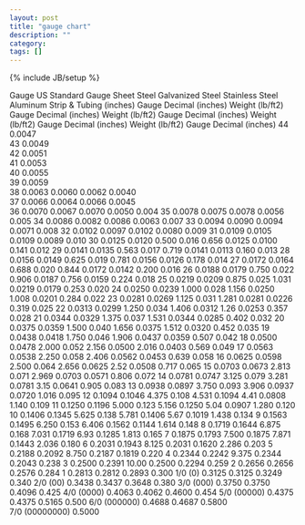 ```yaml
---
layout: post
title: "gauge chart"
description: ""
category: 
tags: []
---
```

{% include JB/setup %}


Gauge	US Standard Gauge	Sheet Steel	Galvanized Steel	Stainless Steel	Aluminum	Strip & Tubing
(inches)	Gauge Decimal
(inches)	Weight
(lb/ft2)	Gauge Decimal
(inches)	Weight
(lb/ft2)	Gauge Decimal
(inches)	Weight
(lb/ft2)	Gauge Decimal
(inches)	Weight
(lb/ft2)	Gauge Decimal
(inches)
44	0.0047	 	 	 	 	 	 	 	 	 
43	0.0049	 	 	 	 	 	 	 	 	 
42	0.0051	 	 	 	 	 	 	 	 	 
41	0.0053	 	 	 	 	 	 	 	 	 
40	0.0055	 	 	 	 	 	 	 	 	 
39	0.0059	 	 	 	 	 	 	 	 	 
38	0.0063	0.0060				0.0062		0.0040		
37	0.0066	0.0064				0.0066		0.0045		
36	0.0070	0.0067				0.0070		0.0050		0.004
35	0.0078	0.0075				0.0078		0.0056		0.005
34	0.0086	0.0082				0.0086		0.0063		0.007
33	0.0094	0.0090				0.0094		0.0071		0.008
32	0.0102	0.0097				0.0102		0.0080		0.009
31	0.0109	0.0105				0.0109		0.0089		0.010
30	0.0125	0.0120	0.500	0.016	0.656	0.0125		0.0100	0.141	0.012
29	0.0141	0.0135	0.563	0.017	0.719	0.0141		0.0113	0.160	0.013
28	0.0156	0.0149	0.625	0.019	0.781	0.0156		0.0126	0.178	0.014
27	0.0172	0.0164	0.688	0.020	0.844	0.0172		0.0142	0.200	0.016
26	0.0188	0.0179	0.750	0.022	0.906	0.0187	0.756	0.0159	0.224	0.018
25	0.0219	0.0209	0.875	0.025	1.031	0.0219		0.0179	0.253	0.020
24	0.0250	0.0239	1.000	0.028	1.156	0.0250	1.008	0.0201	0.284	0.022
23	0.0281	0.0269	1.125	0.031	1.281	0.0281		0.0226	0.319	0.025
22	0.0313	0.0299	1.250	0.034	1.406	0.0312	1.26	0.0253	0.357	0.028
21	0.0344	0.0329	1.375	0.037	1.531	0.0344		0.0285	0.402	0.032
20	0.0375	0.0359	1.500	0.040	1.656	0.0375	1.512	0.0320	0.452	0.035
19	0.0438	0.0418	1.750	0.046	1.906	0.0437		0.0359	0.507	0.042
18	0.0500	0.0478	2.000	0.052	2.156	0.0500	2.016	0.0403	0.569	0.049
17	0.0563	0.0538	2.250	0.058	2.406	0.0562		0.0453	0.639	0.058
16	0.0625	0.0598	2.500	0.064	2.656	0.0625	2.52	0.0508	0.717	0.065
15	0.0703	0.0673	2.813	0.071	2.969	0.0703		0.0571	0.806	0.072
14	0.0781	0.0747	3.125	0.079	3.281	0.0781	3.15	0.0641	0.905	0.083
13	0.0938	0.0897	3.750	0.093	3.906	0.0937		0.0720	1.016	0.095
12	0.1094	0.1046	4.375	0.108	4.531	0.1094	4.41	0.0808	1.140	0.109
11	0.1250	0.1196	5.000	0.123	5.156	0.1250	5.04	0.0907	1.280	0.120
10	0.1406	0.1345	5.625	0.138	5.781	0.1406	5.67	0.1019	1.438	0.134
9	0.1563	0.1495	6.250	0.153	6.406	0.1562		0.1144	1.614	0.148
8	0.1719	0.1644	6.875	0.168	7.031	0.1719	6.93	0.1285	1.813	0.165
7	0.1875	0.1793	7.500			0.1875	7.871	0.1443	2.036	0.180
6	0.2031	0.1943	8.125			0.2031		0.1620	2.286	0.203
5	0.2188	0.2092	8.750			0.2187		0.1819		0.220
4	0.2344	0.2242	9.375			0.2344		0.2043		0.238
3	0.2500	0.2391	10.00			0.2500		0.2294		0.259
2	0.2656					0.2656		0.2576		0.284
1	0.2813					0.2812		0.2893		0.300
1/0 
(0)	0.3125					0.3125		0.3249		0.340
2/0 
(00)	0.3438					0.3437		0.3648		0.380
3/0 
(000)	0.3750					0.3750		0.4096		0.425
4/0 
(0000)	0.4063					0.4062		0.4600		0.454
5/0 
(00000)	0.4375					0.4375		0.5165		0.500
6/0 
(000000)	0.4688					0.4687		0.5800	 	 
7/0 
(00000000)	0.5000	 	 	 	 	 	 	 		